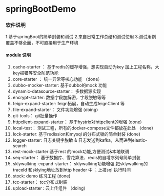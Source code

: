 # springBootDemo

### 软件说明

1.基于springBoot的简单封装和测试
2.来自日常工作总结和测试使用
3.测试用例覆盖不够全面，不可直接用于生产环境

#### module 说明

1. cache-starter ： 基于redis的缓存增强，想实现自动为key 加上工程名称，大key报错等安全防范功能
2. core-starter ： 统一异常等核心功能 （done）
3. dubbo-mocker-starter:  基于dubbo的mock 功能
4. dynamic-datasource-starter： 多数据源实现
5. encrypt-starter: 数据字段加解密，字段脱敏等等
6. feign-expand-starter:  feign拓展，自动生成feignClient 等
7. file-expand-starter： 文件功能增强 (doing)
8. git-tools： git批量操作
9. httpclient-expand-starter： 基于hystrix对httpclient的增强  (done)
10. local-test： 测试工程，所有的docker-compose文件都放在此处 （done）
11. lock-starter: 基于redission和mysql 的分布式锁的简单封装  (done)
12. logger-starter: 日志关键字脱敏 &  日志发送到kafka，从而进到elastic-search
13. rest-mock-starter:基于rest 的mock功能,方便测试&本地联调
14. seq-starter： 基于数据库、雪花算法、redis的自增序列号简单封装
15. sklywalking-expand-starter： sklywalking功能增强,把sklywalking的traceId 和sklying地址放到http header 中 ；上报sql 执行时间 
16. stock: demo 练习工程  (done)
17. tcc-starter： tcc分布式封装
18. upload-starter : 云上传组件 （doing）



